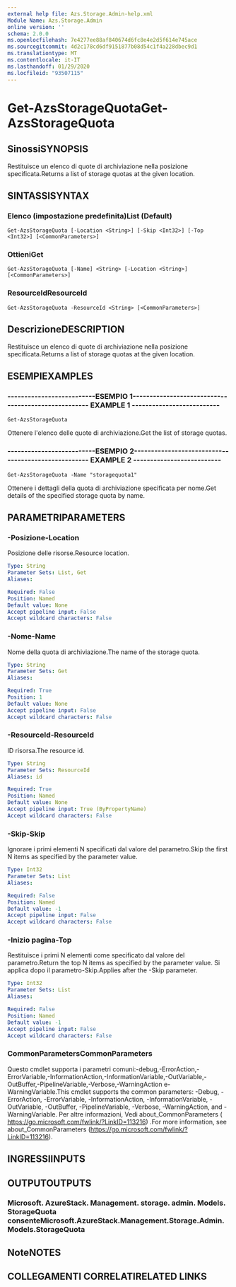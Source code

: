 ```yaml
---
external help file: Azs.Storage.Admin-help.xml
Module Name: Azs.Storage.Admin
online version: ''
schema: 2.0.0
ms.openlocfilehash: 7e4277ee88af840674d6fc8e4e2d5f614e745ace
ms.sourcegitcommit: 4d2c178cd6df9151877b08d54c1f4a228dbec9d1
ms.translationtype: MT
ms.contentlocale: it-IT
ms.lasthandoff: 01/29/2020
ms.locfileid: "93507115"
---
```

# <span data-ttu-id="fa6df-101">Get-AzsStorageQuota</span><span class="sxs-lookup"><span data-stu-id="fa6df-101">Get-AzsStorageQuota</span></span>

## <span data-ttu-id="fa6df-102">Sinossi</span><span class="sxs-lookup"><span data-stu-id="fa6df-102">SYNOPSIS</span></span>
<span data-ttu-id="fa6df-103">Restituisce un elenco di quote di archiviazione nella posizione specificata.</span><span class="sxs-lookup"><span data-stu-id="fa6df-103">Returns a list of storage quotas at the given location.</span></span>

## <span data-ttu-id="fa6df-104">SINTASSI</span><span class="sxs-lookup"><span data-stu-id="fa6df-104">SYNTAX</span></span>

### <span data-ttu-id="fa6df-105">Elenco (impostazione predefinita)</span><span class="sxs-lookup"><span data-stu-id="fa6df-105">List (Default)</span></span>
```
Get-AzsStorageQuota [-Location <String>] [-Skip <Int32>] [-Top <Int32>] [<CommonParameters>]
```

### <span data-ttu-id="fa6df-106">Ottieni</span><span class="sxs-lookup"><span data-stu-id="fa6df-106">Get</span></span>
```
Get-AzsStorageQuota [-Name] <String> [-Location <String>] [<CommonParameters>]
```

### <span data-ttu-id="fa6df-107">ResourceId</span><span class="sxs-lookup"><span data-stu-id="fa6df-107">ResourceId</span></span>
```
Get-AzsStorageQuota -ResourceId <String> [<CommonParameters>]
```

## <span data-ttu-id="fa6df-108">Descrizione</span><span class="sxs-lookup"><span data-stu-id="fa6df-108">DESCRIPTION</span></span>
<span data-ttu-id="fa6df-109">Restituisce un elenco di quote di archiviazione nella posizione specificata.</span><span class="sxs-lookup"><span data-stu-id="fa6df-109">Returns a list of storage quotas at the given location.</span></span>

## <span data-ttu-id="fa6df-110">ESEMPI</span><span class="sxs-lookup"><span data-stu-id="fa6df-110">EXAMPLES</span></span>

### <span data-ttu-id="fa6df-111">--------------------------ESEMPIO 1--------------------------</span><span class="sxs-lookup"><span data-stu-id="fa6df-111">-------------------------- EXAMPLE 1 --------------------------</span></span>
```
Get-AzsStorageQuota
```

<span data-ttu-id="fa6df-112">Ottenere l'elenco delle quote di archiviazione.</span><span class="sxs-lookup"><span data-stu-id="fa6df-112">Get the list of storage quotas.</span></span>

### <span data-ttu-id="fa6df-113">--------------------------ESEMPIO 2--------------------------</span><span class="sxs-lookup"><span data-stu-id="fa6df-113">-------------------------- EXAMPLE 2 --------------------------</span></span>
```
Get-AzsStorageQuota -Name "storagequota1"
```

<span data-ttu-id="fa6df-114">Ottenere i dettagli della quota di archiviazione specificata per nome.</span><span class="sxs-lookup"><span data-stu-id="fa6df-114">Get details of the specified storage quota by name.</span></span>

## <span data-ttu-id="fa6df-115">PARAMETRI</span><span class="sxs-lookup"><span data-stu-id="fa6df-115">PARAMETERS</span></span>

### <span data-ttu-id="fa6df-116">-Posizione</span><span class="sxs-lookup"><span data-stu-id="fa6df-116">-Location</span></span>
<span data-ttu-id="fa6df-117">Posizione delle risorse.</span><span class="sxs-lookup"><span data-stu-id="fa6df-117">Resource location.</span></span>

```yaml
Type: String
Parameter Sets: List, Get
Aliases: 

Required: False
Position: Named
Default value: None
Accept pipeline input: False
Accept wildcard characters: False
```

### <span data-ttu-id="fa6df-118">-Nome</span><span class="sxs-lookup"><span data-stu-id="fa6df-118">-Name</span></span>
<span data-ttu-id="fa6df-119">Nome della quota di archiviazione.</span><span class="sxs-lookup"><span data-stu-id="fa6df-119">The name of the storage quota.</span></span>

```yaml
Type: String
Parameter Sets: Get
Aliases: 

Required: True
Position: 1
Default value: None
Accept pipeline input: False
Accept wildcard characters: False
```

### <span data-ttu-id="fa6df-120">-ResourceId</span><span class="sxs-lookup"><span data-stu-id="fa6df-120">-ResourceId</span></span>
<span data-ttu-id="fa6df-121">ID risorsa.</span><span class="sxs-lookup"><span data-stu-id="fa6df-121">The resource id.</span></span>

```yaml
Type: String
Parameter Sets: ResourceId
Aliases: id

Required: True
Position: Named
Default value: None
Accept pipeline input: True (ByPropertyName)
Accept wildcard characters: False
```

### <span data-ttu-id="fa6df-122">-Skip</span><span class="sxs-lookup"><span data-stu-id="fa6df-122">-Skip</span></span>
<span data-ttu-id="fa6df-123">Ignorare i primi elementi N specificati dal valore del parametro.</span><span class="sxs-lookup"><span data-stu-id="fa6df-123">Skip the first N items as specified by the parameter value.</span></span>

```yaml
Type: Int32
Parameter Sets: List
Aliases: 

Required: False
Position: Named
Default value: -1
Accept pipeline input: False
Accept wildcard characters: False
```

### <span data-ttu-id="fa6df-124">-Inizio pagina</span><span class="sxs-lookup"><span data-stu-id="fa6df-124">-Top</span></span>
<span data-ttu-id="fa6df-125">Restituisce i primi N elementi come specificato dal valore del parametro.</span><span class="sxs-lookup"><span data-stu-id="fa6df-125">Return the top N items as specified by the parameter value.</span></span>
<span data-ttu-id="fa6df-126">Si applica dopo il parametro-Skip.</span><span class="sxs-lookup"><span data-stu-id="fa6df-126">Applies after the -Skip parameter.</span></span>

```yaml
Type: Int32
Parameter Sets: List
Aliases: 

Required: False
Position: Named
Default value: -1
Accept pipeline input: False
Accept wildcard characters: False
```

### <span data-ttu-id="fa6df-127">CommonParameters</span><span class="sxs-lookup"><span data-stu-id="fa6df-127">CommonParameters</span></span>
<span data-ttu-id="fa6df-128">Questo cmdlet supporta i parametri comuni:-debug,-ErrorAction,-ErrorVariable,-InformationAction,-InformationVariable,-OutVariable,-OutBuffer,-PipelineVariable,-Verbose,-WarningAction e-WarningVariable.</span><span class="sxs-lookup"><span data-stu-id="fa6df-128">This cmdlet supports the common parameters: -Debug, -ErrorAction, -ErrorVariable, -InformationAction, -InformationVariable, -OutVariable, -OutBuffer, -PipelineVariable, -Verbose, -WarningAction, and -WarningVariable.</span></span> <span data-ttu-id="fa6df-129">Per altre informazioni, Vedi about_CommonParameters ( https://go.microsoft.com/fwlink/?LinkID=113216) .</span><span class="sxs-lookup"><span data-stu-id="fa6df-129">For more information, see about_CommonParameters (https://go.microsoft.com/fwlink/?LinkID=113216).</span></span>

## <span data-ttu-id="fa6df-130">INGRESSI</span><span class="sxs-lookup"><span data-stu-id="fa6df-130">INPUTS</span></span>

## <span data-ttu-id="fa6df-131">OUTPUT</span><span class="sxs-lookup"><span data-stu-id="fa6df-131">OUTPUTS</span></span>

### <span data-ttu-id="fa6df-132">Microsoft. AzureStack. Management. storage. admin. Models. StorageQuota consente</span><span class="sxs-lookup"><span data-stu-id="fa6df-132">Microsoft.AzureStack.Management.Storage.Admin.Models.StorageQuota</span></span>

## <span data-ttu-id="fa6df-133">Note</span><span class="sxs-lookup"><span data-stu-id="fa6df-133">NOTES</span></span>

## <span data-ttu-id="fa6df-134">COLLEGAMENTI CORRELATI</span><span class="sxs-lookup"><span data-stu-id="fa6df-134">RELATED LINKS</span></span>

